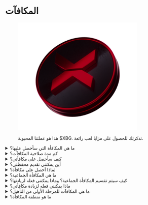 # المكافآت

<figure><img src="../../.gitbook/assets/XBG_Coin_new.png" alt="" width="375"><figcaption><p>هذا هو عملتنا المحبوبة $XBG. تذكرتك للحصول على مزايا لعب رائعة.</p></figcaption></figure>

<details>

<summary>ما هي المكافأة التي سأحصل عليها؟</summary>

بناءً على إجمالي نقاطك وتحقيق الأهداف الجماعية، ستحصل على مكافأة فردية بعملة $XBG، بالإضافة إلى مكافأة جماعية بعملة $XBG. جميع المكافآت مرتبطة بفترة محددة ([مرتبطة](rewards-test.md#how-long-are-rewards-vested)).



![](../../.gitbook/assets/Rewards.png)

</details>

<details>

<summary>كم مدة صلاحية المكافآت؟</summary>



</details>

<details>

<summary>كيف سأحصل على مكافأتي؟</summary>

عند انتهاء المرحلة التأهيلية أو الموسم، سيتم إرسال المكافآت إلى المحفظة التي قدمتها، بناءً على ترتيبك النهائي بعد انتهاء المسابقة. ملاحظة: جميع المكافآت مرتبطة بفترة محددة ([مرتبطة](rewards-test.md#how-long-are-rewards-vested)).

</details>

<details>

<summary>أين يمكنني تقديم محفظتي؟</summary>



</details>

<details>

<summary>لماذا أحصل على مكافأة؟</summary>

نكافئك تقديرًا لمشاركتك النشطة ومساهمتك في توسيع مجتمع XBorg وللترويج لعملتنا $XBG.

</details>

<details>

<summary>ما هي المكافأة الجماعية؟</summary>

المكافأة الجماعية هي تجسيد لتقديرنا لجهود المشاركين الجماعية، حيث يتم تعزيز المكافآت عند تحقيق مستويات مهمة خلال الموسم. اعتمادًا على ترتيبك في نهاية الموسم، ستحصل على مكافأة إضافية من الصندوق الجماعي.

</details>

<details>

<summary>كيف سيتم تقسيم المكافأة الجماعية؟ وماذا يمكنني فعله لزيادتها؟</summary>

تحدد تقسيم المكافأة الجماعية بناءً على ترتيبك ويمكن زيادتها بشكل جماعي عن طريق تحقيق معلمات جماعية أو إكمال إجراءات فلاش. لمزيد من المعلومات، يرجى الاطلاع على [القواعد](rules-test.md).

</details>

<details>

<summary>ماذا يمكنني فعله لزيادة مكافأتي؟</summary>

أفضل طريقة لزيادة مكافأتك هي الاستمرارية مع الانتشار الفيروسي. كلما زادت نطاقك، زاد تصعيدك في قائمة المتصدرين.

</details>

<details>

<summary>ما هي المكافآت للمرحلة الأولى من التأهيل؟</summary>

في المرحلة الأولى من التأهيل، تصل إجمالي المكافآت إلى حد أقصى 100 ألف XBG، مع جزء مرتبط بإكمال الأهداف الجماعية بنجاح.

</details>

<details>

<summary>ما هو منطقة المكافأة؟</summary>



</details>